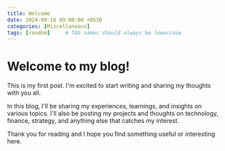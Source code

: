 ```yaml
---
title: Welcome
date: 2024-09-18 09:00:00 +0530
categories: [Miscellaneous]
tags: [random]     # TAG names should always be lowercase
---
```


# Welcome to my blog!

This is my first post. I'm excited to start writing and sharing my thoughts with you all.

In this blog, I'll be sharing my experiences, learnings, and insights on various topics. I'll also be posting my projects and thoughts on technology, finance, strategy, and anything else that catches my interest.

Thank you for reading and I hope you find something useful or interesting here.